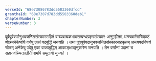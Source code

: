 ```yaml
---
verseId: "68e73086783dd5503360dfcd"
granthaId: "68e7307d783dd5503360deb1"
chapterNumber: 3
verseNumber: 3
---
```


पूर्वपूर्ववर्णानुभवजनितसंस्कारसहितं वाच्यवाचकभावसम्बन्धग्रहणसंस्कार-अनुगृहीतम् अन्त्यवर्णसन्निकृष्टं श्रोत्रमनेकेष्वपि वर्णेषु एकां पदबुद्धिं जनयति । तथा पूर्वपूर्वपदानुभवजनितसंस्कारसहकृतम् अन्त्यपदविषयं श्रोत्रम् अनेकेषु पदेषु एकां वाक्यबुद्धिम् आकाङ्क्षाद्यनुसारेण जनयति । तेन वर्णानां पदानां च सहानवस्थितप्रतीतीनामपि समुदायो युज्यते ।
